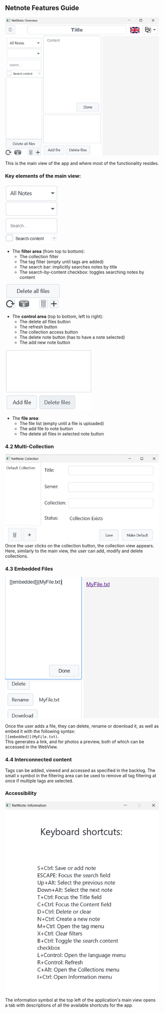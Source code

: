 ## Netnote Features Guide

![img_1.png](ReadMe_img/img_1.png)

This is the main view of the app and where most of the functionality resides.

### Key elements of the main view:
![img_4.png](ReadMe_img/img_4.png)

- The **filter area** (from top to bottom):
    - The collection filter
    - The tag filter (empty until tags are added)
    - The search bar: implicitly searches notes by title
    - The search-by-content checkbox: toggles searching notes by content

![img_3.png](ReadMe_img/img_3.png)
- The **control area** (top to bottom, left to right):
    - The delete all files button
    - The refresh button
    - The collection access button
    - The delete note button (has to have a note selected)
    - The add new note button

![img.png](ReadMe_img/img.png)
- The **file area**:
    - The file list (empty until a file is uploaded)
    - The add file to note button
    - The delete all files in selected note button

### 4.2 Multi-Collection
![img_2.png](ReadMe_img/img_2.png)
Once the user clicks on the collection button, the collection view appears.
Here, similarly to the main view, the user can add, modify and delete collections.

### 4.3 Embedded Files
![img_5.png](ReadMe_img/img_5.png)

Once the user adds a file, they can delete, rename or download it, as well as embed it with the following syntax:  
`[[embedded]](MyFile.txt)`.  
This generates a link, and for photos a preview, both of which can be accessed in the WebView.

### 4.4 Interconnected content
Tags can be added, viewed and accessed as specified in the backlog.
The small x symbol in the filtering area can be used to remove all tag filtering at once if multiple tags are selected.

### Accessibility
![img_6.png](ReadMe_img/img_6.png)

The information symbol at the top left of the application's main view opens a tab with descriptions of all the available shortcuts for the app.

